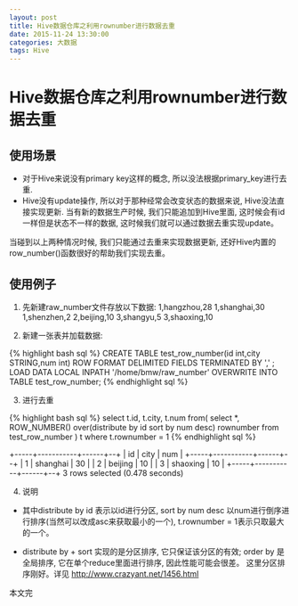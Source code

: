 ```yaml
---
layout: post
title: Hive数据仓库之利用rownumber进行数据去重
date: 2015-11-24 13:30:00
categories: 大数据
tags: Hive
---
```

# Hive数据仓库之利用rownumber进行数据去重

## 使用场景

* 对于Hive来说没有primary key这样的概念, 所以没法根据primary_key进行去重.
* Hive没有update操作, 所以对于那种经常会改变状态的数据来说, Hive没法直接实现更新. 当有新的数据生产时候, 我们只能追加到Hive里面, 这时候会有id一样但是状态不一样的数据, 这时候我们就可以通过数据去重实现update。

当碰到以上两种情况时候, 我们只能通过去重来实现数据更新, 还好Hive内置的row_number()函数很好的帮助我们实现去重。

## 使用例子

1. 先新建raw_number文件存放以下数据:
1,hangzhou,28
1,shanghai,30
1,shenzhen,2
2,beijing,10
3,shangyu,5
3,shaoxing,10

2. 新建一张表并加载数据:

{% highlight bash sql %}
CREATE TABLE test_row_number(id int,city STRING,num int)
ROW FORMAT DELIMITED FIELDS TERMINATED BY ',' ;
LOAD DATA LOCAL INPATH '/home/bmw/raw_number' OVERWRITE INTO TABLE test_row_number;
{% endhighlight sql %}

3. 进行去重

{% highlight bash sql %}
select t.id, t.city, t.num
from(
    select *, ROW_NUMBER() over(distribute by id sort by num desc) rownumber
    from test_row_number
) t
where t.rownumber = 1
{% endhighlight sql %}

+-----+-----------+------+--+
| id  |   city    | num  |
+-----+-----------+------+--+
| 1   | shanghai  | 30   |
| 2   | beijing   | 10   |
| 3   | shaoxing  | 10   |
+-----+-----------+------+--+
3 rows selected (0.478 seconds)

4. 说明

* 其中distribute by id 表示以id进行分区, sort by num desc 以num进行倒序进行排序(当然可以改成asc来获取最小的一个), t.rownumber = 1表示只取最大的一个。

* distribute by + sort 实现的是分区排序, 它只保证该分区的有效; order by 是全局排序, 它在单个reduce里面进行排序, 因此性能可能会很差。 这里分区排序刚好。详见 http://www.crazyant.net/1456.html

本文完
